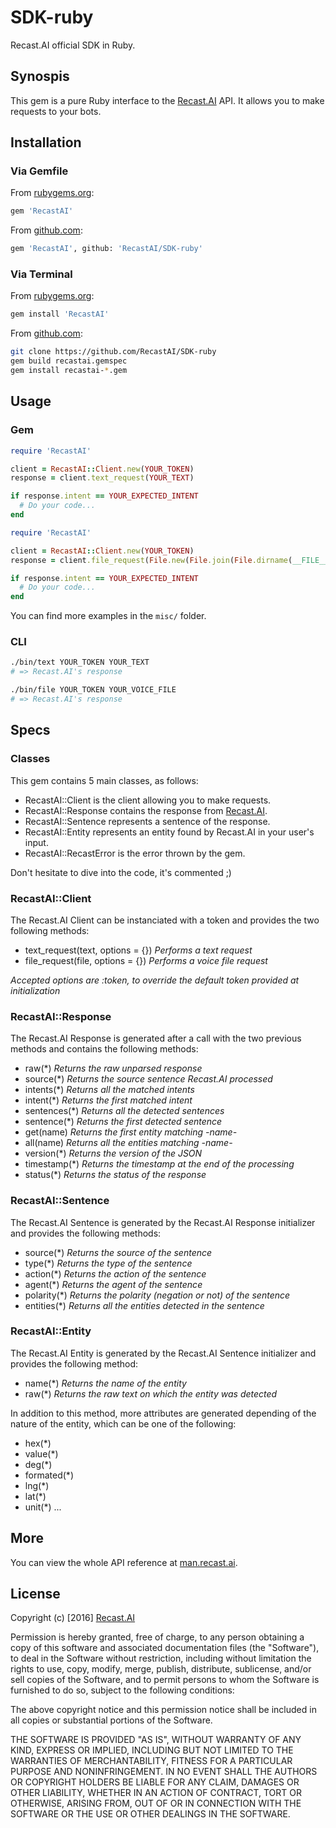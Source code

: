 # SDK-ruby

Recast.AI official SDK in Ruby.


## Synospis

This gem is a pure Ruby interface to the [Recast.AI](https://recast.ai) API. It allows you to make requests to your bots.


## Installation

### Via Gemfile

From [rubygems.org](https://rubygems.org/):

```bash
gem 'RecastAI'
```

From [github.com](https://github.com/):

```bash
gem 'RecastAI', github: 'RecastAI/SDK-ruby'
```

### Via Terminal

From [rubygems.org](https://rubygems.org/):

```bash
gem install 'RecastAI'
```

From [github.com](https://github.com/):

```bash
git clone https://github.com/RecastAI/SDK-ruby
gem build recastai.gemspec
gem install recastai-*.gem
```


## Usage

### Gem

```ruby
require 'RecastAI'

client = RecastAI::Client.new(YOUR_TOKEN)
response = client.text_request(YOUR_TEXT)

if response.intent == YOUR_EXPECTED_INTENT
  # Do your code...
end
```

```ruby
require 'RecastAI'

client = RecastAI::Client.new(YOUR_TOKEN)
response = client.file_request(File.new(File.join(File.dirname(__FILE__), YOUR_FILE)))

if response.intent == YOUR_EXPECTED_INTENT
  # Do your code...
end
```

You can find more examples in the `misc/` folder.

### CLI

```bash
./bin/text YOUR_TOKEN YOUR_TEXT
# => Recast.AI's response
```

```bash
./bin/file YOUR_TOKEN YOUR_VOICE_FILE
# => Recast.AI's response
```

## Specs

### Classes

This gem contains 5 main classes, as follows:

* RecastAI::Client is the client allowing you to make requests.
* RecastAI::Response contains the response from [Recast.AI](https://recast.ai).
* RecastAI::Sentence represents a sentence of the response.
* RecastAI::Entity represents an entity found by Recast.AI in your user's input.
* RecastAI::RecastError is the error thrown by the gem.

Don't hesitate to dive into the code, it's commented ;)

### RecastAI::Client

The Recast.AI Client can be instanciated with a token and provides the two following methods:

* text_request(text, options = {}) *Performs a text request*
* file_request(file, options = {}) *Performs a voice file request*

*Accepted options are :token, to override the default token provided at initialization*

### RecastAI::Response

The Recast.AI Response is generated after a call with the two previous methods and contains the following methods:

* raw(\*) *Returns the raw unparsed response*
* source(\*) *Returns the source sentence Recast.AI processed*
* intents(\*) *Returns all the matched intents*
* intent(\*) *Returns the first matched intent*
* sentences(\*) *Returns all the detected sentences*
* sentence(\*) *Returns the first detected sentence*
* get(name) *Returns the first entity matching -name-*
* all(name) *Returns all the entities matching -name-*
* version(\*) *Returns the version of the JSON*
* timestamp(\*) *Returns the timestamp at the end of the processing*
* status(\*) *Returns the status of the response*

### RecastAI::Sentence

The Recast.AI Sentence is generated by the Recast.AI Response initializer and provides the following methods:

* source(\*) *Returns the source of the sentence*
* type(\*) *Returns the type of the sentence*
* action(\*) *Returns the action of the sentence*
* agent(\*) *Returns the agent of the sentence*
* polarity(\*) *Returns the polarity (negation or not) of the sentence*
* entities(\*) *Returns all the entities detected in the sentence*

### RecastAI::Entity

The Recast.AI Entity is generated by the Recast.AI Sentence initializer and provides the following method:

* name(\*) *Returns the name of the entity*
* raw(\*) *Returns the raw text on which the entity was detected*

In addition to this method, more attributes are generated depending of the nature of the entity, which can be one of the following:

* hex(\*)
* value(\*)
* deg(\*)
* formated(\*)
* lng(\*)
* lat(\*)
* unit(\*)
...

## More

You can view the whole API reference at [man.recast.ai](#https://man.recast.ai).


## License

Copyright (c) [2016] [Recast.AI](https://recast.ai)

Permission is hereby granted, free of charge, to any person obtaining a copy
of this software and associated documentation files (the "Software"), to deal
in the Software without restriction, including without limitation the rights
to use, copy, modify, merge, publish, distribute, sublicense, and/or sell
copies of the Software, and to permit persons to whom the Software is
furnished to do so, subject to the following conditions:

The above copyright notice and this permission notice shall be included in all
copies or substantial portions of the Software.

THE SOFTWARE IS PROVIDED "AS IS", WITHOUT WARRANTY OF ANY KIND, EXPRESS OR
IMPLIED, INCLUDING BUT NOT LIMITED TO THE WARRANTIES OF MERCHANTABILITY,
FITNESS FOR A PARTICULAR PURPOSE AND NONINFRINGEMENT. IN NO EVENT SHALL THE
AUTHORS OR COPYRIGHT HOLDERS BE LIABLE FOR ANY CLAIM, DAMAGES OR OTHER
LIABILITY, WHETHER IN AN ACTION OF CONTRACT, TORT OR OTHERWISE, ARISING FROM,
OUT OF OR IN CONNECTION WITH THE SOFTWARE OR THE USE OR OTHER DEALINGS IN THE
SOFTWARE.
